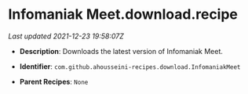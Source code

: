 # Infomaniak Meet.download.recipe

_Last updated 2021-12-23 19:58:07Z_

- **Description**: Downloads the latest version of Infomaniak Meet.

- **Identifier**: `com.github.ahousseini-recipes.download.InfomaniakMeet`

- **Parent Recipes**: `None`